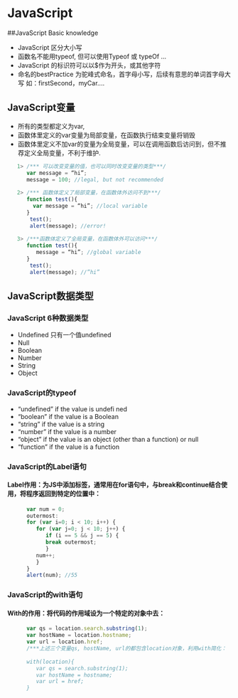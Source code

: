 # JavaScript
##JavaScript Basic knowledge
* JavaScript 区分大小写
* 函数名不能用typeof, 但可以使用Typeof 或 typeOf ...
* JavaScript 的标识符可以以$作为开头，或其他字符
* 命名的bestPractice 为驼峰式命名，首字母小写，后续有意思的单词首字母大写 如：firstSecond，myCar....

## JavaScript变量
* 所有的类型都定义为var, 
* 函数体里定义的var变量为局部变量，在函数执行结束变量将销毁
* 函数体里定义不加var的变量为全局变量，可以在调用函数后访问到，但不推荐定义全局变量，不利于维护.
```javascript
   1> /*** 可以改变变量的值，也可以同时改变变量的类型***/
      var message = “hi”;
      message = 100; //legal, but not recommended
   
   2> /*** 函数体定义了局部变量，在函数体外访问不到***/
      function test(){
        var message = “hi”; //local variable
      }
       test();
       alert(message); //error!
    
   3> /***函数体定义了全局变量，在函数体外可以访问***/
      function test(){
         message = “hi”; //global variable
      }
       test();
       alert(message); //”hi”
```

## JavaScript数据类型
### JavaScript 6种数据类型
   * Undefined  只有一个值undefined
   * Null
   * Boolean
   * Number
   * String
   * Object
  
### JavaScript的typeof
   * “undefined” if the value is undefi ned
   * “boolean” if the value is a Boolean
   * “string” if the value is a string
   * “number” if the value is a number
   * “object” if the value is an object (other than a function) or null
   * “function” if the value is a function

### JavaScript的Label语句
   
#### Label作用：为JS中添加标签，通常用在for语句中，与break和continue结合使用，将程序返回到特定的位置中：
    
```javascript
      var num = 0;
      outermost:
      for (var i=0; i < 10; i++) {
         for (var j=0; j < 10; j++) {
            if (i == 5 && j == 5) {
            break outermost;
            }
         num++;
         }
      }
      alert(num); //55
```
### JavaScript的with语句

#### With的作用：将代码的作用域设为一个特定的对象中去：
```javascript
      var qs = location.search.substring(1);
      var hostName = location.hostname;
      var url = location.href;
      /***上述三个变量qs, hostName, url的都包含location对象，利用with简化：
      
      with(location){
         var qs = search.substring(1);
         var hostName = hostname;
         var url = href;
      }
```




